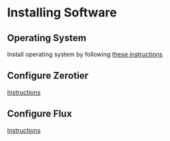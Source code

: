 # Installing Software
## Operating System
Install operating system by following [these instructions](os.md)

## Configure Zerotier
[Instructions](zerotier.md)

## Configure Flux
[Instructions](flux.md)